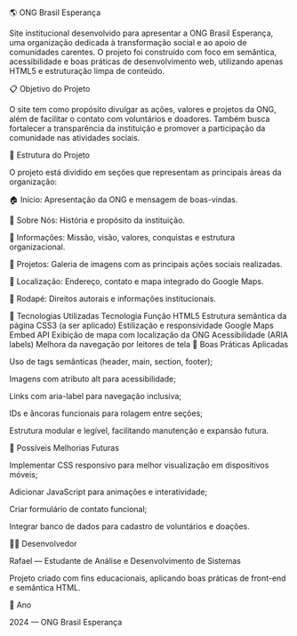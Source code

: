 🌎 ONG Brasil Esperança

Site institucional desenvolvido para apresentar a ONG Brasil Esperança, uma organização dedicada à transformação social e ao apoio de comunidades carentes.
O projeto foi construído com foco em semântica, acessibilidade e boas práticas de desenvolvimento web, utilizando apenas HTML5 e estruturação limpa de conteúdo.

📋 Objetivo do Projeto

O site tem como propósito divulgar as ações, valores e projetos da ONG, além de facilitar o contato com voluntários e doadores.
Também busca fortalecer a transparência da instituição e promover a participação da comunidade nas atividades sociais.

🧱 Estrutura do Projeto

O projeto está dividido em seções que representam as principais áreas da organização:

🏠 Início: Apresentação da ONG e mensagem de boas-vindas.

📖 Sobre Nós: História e propósito da instituição.

🎯 Informações: Missão, visão, valores, conquistas e estrutura organizacional.

🤝 Projetos: Galeria de imagens com as principais ações sociais realizadas.

📍 Localização: Endereço, contato e mapa integrado do Google Maps.

📜 Rodapé: Direitos autorais e informações institucionais.

🧩 Tecnologias Utilizadas
Tecnologia	Função
HTML5	Estrutura semântica da página
CSS3 (a ser aplicado)	Estilização e responsividade
Google Maps Embed API	Exibição de mapa com localização da ONG
Acessibilidade (ARIA labels)	Melhora da navegação por leitores de tela
🎨 Boas Práticas Aplicadas

Uso de tags semânticas (header, main, section, footer);

Imagens com atributo alt para acessibilidade;

Links com aria-label para navegação inclusiva;

IDs e âncoras funcionais para rolagem entre seções;

Estrutura modular e legível, facilitando manutenção e expansão futura.

🚀 Possíveis Melhorias Futuras

Implementar CSS responsivo para melhor visualização em dispositivos móveis;

Adicionar JavaScript para animações e interatividade;

Criar formulário de contato funcional;

Integrar banco de dados para cadastro de voluntários e doações.

👨‍💻 Desenvolvedor

Rafael — Estudante de Análise e Desenvolvimento de Sistemas

Projeto criado com fins educacionais, aplicando boas práticas de front-end e semântica HTML.

📅 Ano

2024 — ONG Brasil Esperança
